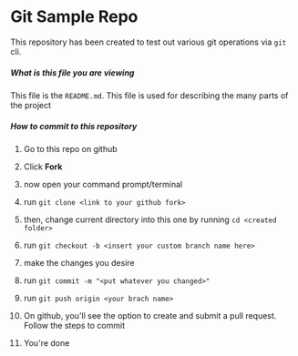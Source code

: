 # Git Sample Repo

This repository has been created to test out various git operations via `git` cli.

##### What is this file you are viewing
This file is the `README.md`. This file is used for describing the many parts of the project

##### How to commit to this repository

1. Go to this repo on github
2. Click **Fork**
3. now open your command prompt/terminal
4. run `git clone <link to your github fork>`
5. then, change current directory into this one by running `cd <created folder>`
6. run `git checkout -b <insert your custom branch name here>`

7. make the changes you desire
8. run `git commit -m "<put whatever you changed>"`
9. run `git push origin <your brach name>`
10. On github, you'll see the option to create and submit a pull request. Follow the steps to commit
11. You're done